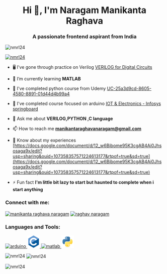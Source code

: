<h1 align="center">Hi 👋, I'm Naragam Manikanta Raghava</h1>
<h3 align="center">A passionate frontend aspirant from India</h3>

<p align="left"> <img src="https://komarev.com/ghpvc/?username=nmrl24&label=Profile%20views&color=0e75b6&style=flat" alt="nmrl24" /> </p>

<p align="left"> <a href="https://github.com/ryo-ma/github-profile-trophy"><img src="https://github-profile-trophy.vercel.app/?username=nmrl24" alt="nmrl24" /></a> </p>

- 🖥️ I've gone through practice on Verilog [VERILOG for Digital Circuits](https://www.linkedin.com/posts/manikanta-raghava-naragam-0498182ba_basic-digital-circuits-by-using-verilog-activity-7281639151878250496-9E2G?utm_source=share&utm_medium=member_desktop)

- 🌱 I’m currently learning **MATLAB**

- 📜 I've completed python course from Udemy [UC-25a3d9cd-8605-4580-8891-01d44d4b99a4](https://www.linkedin.com/posts/manikanta-raghava-naragam-0498182ba_lifelonglearning-studentjourney-certification-activity-7273914067059142657-Vxpv?utm_source=share&utm_medium=member_desktop)

- 🔌 I've completed course focused on arduino [IOT & Electronics - Infosys springboard](https://www.linkedin.com/posts/manikanta-raghava-naragam-0498182ba_iot-electronics-arduinouno-activity-7284226308249735168-j68G?utm_source=share&utm_medium=member_desktop)

- 💬 Ask me about **VERILOG,PYTHON ,C language**

- 📫 How to reach me **manikantaraghavanaragam@gmail.com**

- 📄 Know about my experiences [https://docs.google.com/document/d/12_w6Bibome95K3cgAB4Ai0Jhsosaga9x/edit?usp=sharing&ouid=107358357571224613177&rtpof=true&sd=true](https://docs.google.com/document/d/12_w6Bibome95K3cgAB4Ai0Jhsosaga9x/edit?usp=sharing&ouid=107358357571224613177&rtpof=true&sd=true)

- ⚡ Fun fact **I'm little bit lazy to start but haunted to complete when i start anything**

<h3 align="left">Connect with me:</h3>
<p align="left">
<a href="https://linkedin.com/in/manikanta raghava naragam" target="blank"><img align="center" src="https://raw.githubusercontent.com/rahuldkjain/github-profile-readme-generator/master/src/images/icons/Social/linked-in-alt.svg" alt="manikanta raghava naragam" height="30" width="40" /></a>
<a href="https://fb.com/raghav naragam" target="blank"><img align="center" src="https://raw.githubusercontent.com/rahuldkjain/github-profile-readme-generator/master/src/images/icons/Social/facebook.svg" alt="raghav naragam" height="30" width="40" /></a>
</p>

<h3 align="left">Languages and Tools:</h3>
<p align="left"> <a href="https://www.arduino.cc/" target="_blank" rel="noreferrer"> <img src="https://cdn.worldvectorlogo.com/logos/arduino-1.svg" alt="arduino" width="40" height="40"/> </a> <a href="https://www.cprogramming.com/" target="_blank" rel="noreferrer"> <img src="https://raw.githubusercontent.com/devicons/devicon/master/icons/c/c-original.svg" alt="c" width="40" height="40"/> </a> <a href="https://www.mathworks.com/" target="_blank" rel="noreferrer"> <img src="https://upload.wikimedia.org/wikipedia/commons/2/21/Matlab_Logo.png" alt="matlab" width="40" height="40"/> </a> <a href="https://www.python.org" target="_blank" rel="noreferrer"> <img src="https://raw.githubusercontent.com/devicons/devicon/master/icons/python/python-original.svg" alt="python" width="40" height="40"/> </a> </p>

<p><img align="left" src="https://github-readme-stats.vercel.app/api/top-langs?username=nmrl24&show_icons=true&locale=en&layout=compact" alt="nmrl24" /></p>

<p>&nbsp;<img align="center" src="https://github-readme-stats.vercel.app/api?username=nmrl24&show_icons=true&locale=en" alt="nmrl24" /></p>

<p><img align="center" src="https://github-readme-streak-stats.herokuapp.com/?user=nmrl24&" alt="nmrl24" /></p>
